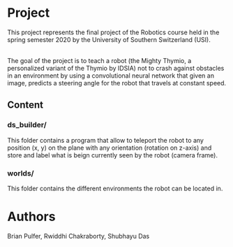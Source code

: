# Project
This project represents the final project of the Robotics course held in the spring semester 2020 by the University of Southern Switzerland (USI). <br/><br/>

The goal of the project is to teach a robot (the Mighty Thymio, a personalized variant of the Thymio by IDSIA) not to crash against obstacles in an environment by using a convolutional neural network that given an image, predicts a steering angle for the robot that travels at constant speed.

## Content
### ds_builder/
This folder contains a program that allow to teleport the robot to any position (x, y) on the plane with any orientation (rotation on z-axis) and store and label what is beign currently seen by the robot (camera frame).

### worlds/
This folder contains the different environments the robot can be located in.

# Authors
Brian Pulfer, Rwiddhi Chakraborty, Shubhayu Das
